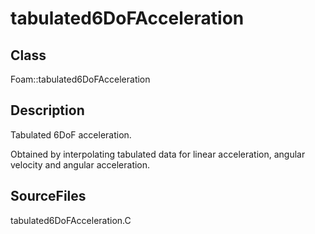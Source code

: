 # tabulated6DoFAcceleration 
## Class
Foam::tabulated6DoFAcceleration

## Description
Tabulated 6DoF acceleration.

Obtained by interpolating tabulated data for linear acceleration,
angular velocity and angular acceleration.

## SourceFiles
tabulated6DoFAcceleration.C

